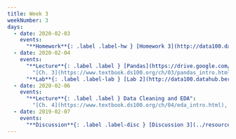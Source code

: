 ```yaml
---
title: Week 3
weekNumber: 3
days:
  - date: 2020-02-03
    events:
      "**Homework**{: .label .label-hw } [Homework 3](http://data100.datahub.berkeley.edu/hub/user-redirect/git-sync?repo=https://github.com/DS-100/sp20&subPath=hw/hw3/) (due Feb. 10)":
  - date: 2020-02-04
    events:
      "**Lecture**{: .label .label } [Pandas](https://drive.google.com/file/d/1yO6xC4jLClF07ndDaoxhZe3kS-8YpROK/view?usp=sharing) ([webcast](https://www.youtube.com/watch?v=m7d0gTdd8s0)) ([code](http://data100.datahub.berkeley.edu/hub/user-redirect/git-sync?repo=https://github.com/DS-100/sp20&subPath=lecture/lec05/))":
        "[Ch. 3](https://www.textbook.ds100.org/ch/03/pandas_intro.html)"
      "**Lab**{: .label .label-lab } [Lab 2](http://data100.datahub.berkeley.edu/hub/user-redirect/git-sync?repo=https://github.com/DS-100/sp20&subPath=lab/lab02/) (due Feb. 10)":
  - date: 2020-02-06
    events:
      "**Lecture**{: .label .label } Data Cleaning and EDA":
        "[Ch. 4](https://www.textbook.ds100.org/ch/04/eda_intro.html), [Ch. 5](https://www.textbook.ds100.org/ch/05/cleaning_structure.html)"
  - date: 2019-02-07
    events:
      "**Discussion**{: .label .label-disc } [Discussion 3](../resources/assets/discussions/disc03.pdf) ([notebook](http://data100.datahub.berkeley.edu/hub/user-redirect/git-sync?repo=https://github.com/DS-100/sp20&subPath=discussion/disc03/))":
---
```

